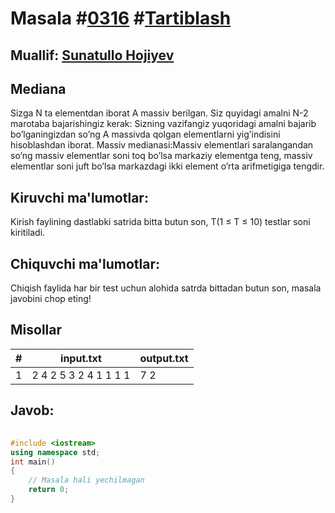 
<h1>Masala #<a href="https://robocontest.uz/tasks/0316">0316</a> #<a href="https://robocontest.uz/tasks?category=9">Tartiblash</a></h1>
<h2> Muallif: <a href="https://robocontest.uz/profile/sunnat">Sunatullo Hojiyev</a></h2>
<h2>Mediana</h2>
<p>Sizga N ta elementdan iborat A massiv berilgan. Siz quyidagi amalni N-2 marotaba bajarishingiz kerak:
Sizning vazifangiz yuqoridagi amalni bajarib bo’lganingizdan so’ng A massivda qolgan elementlarni yig’indisini hisoblashdan iborat.
Massiv medianasi:Massiv elementlari saralangandan so’ng massiv elementlar soni toq bo’lsa markaziy elementga teng, massiv elementlar soni juft bo’lsa markazdagi ikki element o’rta arifmetigiga tengdir.</p>
<h2>Kiruvchi ma'lumotlar:</h2>
<p>Kirish faylining dastlabki satrida bitta butun son, T(1 ≤ T ≤ 10) testlar soni kiritiladi.</p>
<h2>Chiquvchi ma'lumotlar:</h2>
<p>Chiqish faylida har bir test uchun alohida satrda bittadan butun son, masala javobini chop eting!</p>
<h2>Misollar</h2>
<table>
    <thead>
        <tr>
            <th>#</th>
            <th>input.txt</th>
            <th>output.txt</th>
        </tr>
    </thead>
    <tbody>
            <tr>
                <td>1</td>
                <td>2
4
2 5 3 2
4
1 1 1 1</td>
                <td>7
2</td>
            </tr>
    </tbody>
    </table>
    
<h2>Javob:</h2>

######
```cpp
#include <iostream>
using namespace std;
int main()
{
    // Masala hali yechilmagan
    return 0;
}
```
